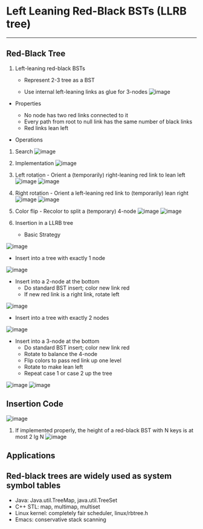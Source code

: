 # Left Leaning Red-Black BSTs (LLRB tree)

---

## Red-Black Tree

1. Left-leaning red-black BSTs

   - Represent 2-3 tree as a BST

   - Use internal left-leaning links as glue for 3-nodes
![image](media/Left-Leaning-Red-Black-BSTs-(LLRB-tree)-image1.png)

- Properties
  - No node has two red links connected to it
  - Every path from root to null link has the same number of black links
  - Red links lean left

- Operations

1. Search
![image](media/Left-Leaning-Red-Black-BSTs-(LLRB-tree)-image2.png)
2. Implementation
![image](media/Left-Leaning-Red-Black-BSTs-(LLRB-tree)-image3.png)
3. Left rotation - Orient a (temporarily) right-leaning red link to lean left
![image](media/Left-Leaning-Red-Black-BSTs-(LLRB-tree)-image4.png)
![image](media/Left-Leaning-Red-Black-BSTs-(LLRB-tree)-image5.png)
4. Right rotation - Orient a left-leaning red link to (temporarily) lean right
![image](media/Left-Leaning-Red-Black-BSTs-(LLRB-tree)-image6.png)
![image](media/Left-Leaning-Red-Black-BSTs-(LLRB-tree)-image7.png)
5. Color flip - Recolor to split a (temporary) 4-node
![image](media/Left-Leaning-Red-Black-BSTs-(LLRB-tree)-image8.png)
![image](media/Left-Leaning-Red-Black-BSTs-(LLRB-tree)-image9.png)
6. Insertion in a LLRB tree

   - Basic Strategy

![image](media/Left-Leaning-Red-Black-BSTs-(LLRB-tree)-image10.png)

- Insert into a tree with exactly 1 node

![image](media/Left-Leaning-Red-Black-BSTs-(LLRB-tree)-image11.png)

- Insert into a 2-node at the bottom
  - Do standard BST insert; color new link red
  - If new red link is a right link, rotate left

![image](media/Left-Leaning-Red-Black-BSTs-(LLRB-tree)-image12.png)

- Insert into a tree with exactly 2 nodes

![image](media/Left-Leaning-Red-Black-BSTs-(LLRB-tree)-image13.png)

- Insert into a 3-node at the bottom
  - Do standard BST insert; color new link red
  - Rotate to balance the 4-node
  - Flip colors to pass red link up one level
  - Rotate to make lean left
  - Repeat case 1 or case 2 up the tree

![image](media/Left-Leaning-Red-Black-BSTs-(LLRB-tree)-image14.png)
![image](media/Left-Leaning-Red-Black-BSTs-(LLRB-tree)-image15.png)

## Insertion Code

![image](media/Left-Leaning-Red-Black-BSTs-(LLRB-tree)-image16.png)

1. If implemented properly, the height of a red-black BST with N keys is at most 2 lg N
![image](media/Left-Leaning-Red-Black-BSTs-(LLRB-tree)-image17.png)

## Applications

## Red-black trees are widely used as system symbol tables

- Java: Java.util.TreeMap, java.util.TreeSet
- C++ STL: map, multimap, multiset
- Linux kernel: completely fair scheduler, linux/rbtree.h
- Emacs: conservative stack scanning
